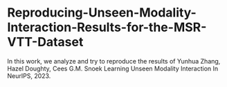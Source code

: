 # Reproducing-Unseen-Modality-Interaction-Results-for-the-MSR-VTT-Dataset
In this work, we analyze and try to reproduce the results of Yunhua Zhang, Hazel Doughty, Cees G.M. Snoek Learning Unseen Modality Interaction In NeurIPS, 2023.
